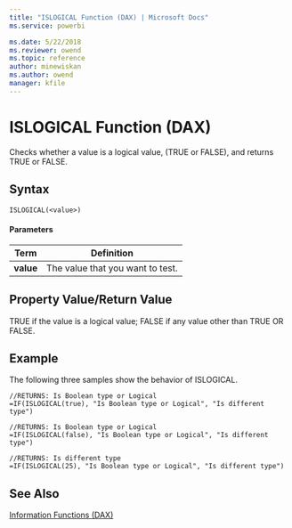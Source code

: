 ```yaml
---
title: "ISLOGICAL Function (DAX) | Microsoft Docs"
ms.service: powerbi 

ms.date: 5/22/2018
ms.reviewer: owend
ms.topic: reference
author: minewiskan
ms.author: owend
manager: kfile
---
```

# ISLOGICAL Function (DAX)
Checks whether a value is a logical value, (TRUE or FALSE), and returns TRUE or FALSE.  
  
## Syntax  
  
```dax
ISLOGICAL(<value>)  
```
  
#### Parameters  
  
|Term|Definition|  
|--------|--------------|  
|**value**|The value that you want to test.|  
  
## Property Value/Return Value  
TRUE if the value is a logical value; FALSE if any value other than TRUE OR FALSE.  
  
## Example  
The following three samples show the behavior of ISLOGICAL.  
  
```dax
//RETURNS: Is Boolean type or Logical  
=IF(ISLOGICAL(true), "Is Boolean type or Logical", "Is different type")  
  
//RETURNS: Is Boolean type or Logical  
=IF(ISLOGICAL(false), "Is Boolean type or Logical", "Is different type")  
  
//RETURNS: Is different type  
=IF(ISLOGICAL(25), "Is Boolean type or Logical", "Is different type")  
```
  
## See Also  
[Information Functions &#40;DAX&#41;](information-functions-dax.md)  
  
